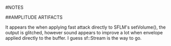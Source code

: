 #NOTES

##AMPLITUDE ARTIFACTS

It appears the when applying fast attack directly to SFLM's setVolume(), the output is glitched, however sound appears to improve a lot when envelope applied directly to the buffer. I guess sf::Stream is the way to go.


